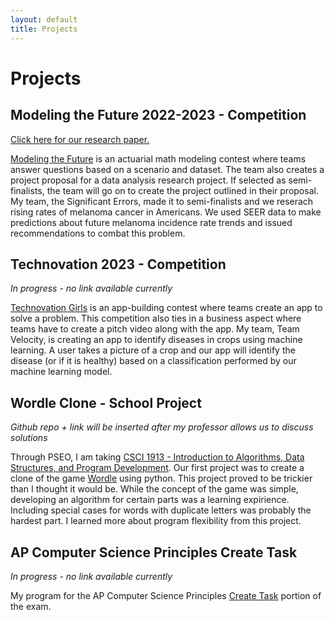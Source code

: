 ```yaml
---
layout: default
title: Projects
---
```

# Projects

## Modeling the Future 2022-2023 - Competition
[Click here for our research paper.](https://lysol-soap.github.io/Spotting%20Melanoma.pdf)

[Modeling the Future](https://www.mtfchallenge.org/how-it-works/) is an actuarial math modeling contest where teams answer questions based on a scenario and dataset. The team also creates a project proposal for a data analysis research project. If selected as semi-finalists, the team will go on to create the project outlined in their proposal. My team, the Significant Errors, made it to semi-finalists and we reserach rising rates of melanoma cancer in Americans. We used SEER data to make predictions about future melanoma incidence rate trends and issued recommendations to combat this problem. 

## Technovation 2023 - Competition
*In progress - no link available currently*

[Technovation Girls](https://technovationchallenge.org/) is an app-building contest where teams create an app to solve a problem. This competition also ties in a business aspect where teams have to create a pitch video along with the app. My team, Team Velocity, is creating an app to identify diseases in crops using machine learning. A user takes a picture of a crop and our app will identify the disease (or if it is healthy) based on a classification performed by our machine learning model. 

## Wordle Clone - School Project 
*Github repo + link will be inserted after my professor allows us to discuss solutions*

Through PSEO, I am taking [CSCI 1913 - Introduction to Algorithms, Data Structures, and Program Development](https://onestop2.umn.edu/pcas/viewCatalogCourse.do?courseId=809667). Our first project was to create a clone of the game [Wordle](https://www.nytimes.com/games/wordle/index.html) using python. This project proved to be trickier than I thought it would be. While the concept of the game was simple, developing an algorithm for certain parts was a learning expirience. Including special cases for words with duplicate letters was probably the hardest part. I learned more about program flexibility from this project. 

## AP Computer Science Principles Create Task
*In progress - no link available currently*

My program for the AP Computer Science Principles [Create Task](https://apcentral.collegeboard.org/courses/ap-computer-science-principles/exam) portion of the exam. 


